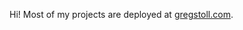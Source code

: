 Hi!  Most of my projects are deployed at [gregstoll.com](https://gregstoll.com).
<!-- [![Greg's github stats](https://github-readme-stats.vercel.app/api?username=gregstoll&theme=tokyonight)](https://github.com/anuraghazra/github-readme-stats) -->
<!--
**gregstoll/gregstoll** is a ✨ _special_ ✨ repository because its `README.md` (this file) appears on your GitHub profile.

Here are some ideas to get you started:

- 🔭 I’m currently working on ...
- 🌱 I’m currently learning ...
- 👯 I’m looking to collaborate on ...
- 🤔 I’m looking for help with ...
- 💬 Ask me about ...
- 📫 How to reach me: ...
- 😄 Pronouns: ...
- ⚡ Fun fact: ...
-->
